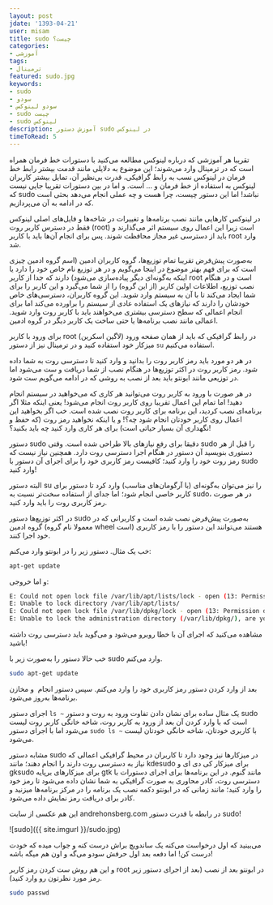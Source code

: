```yaml
---
layout: post
jdate: '1393-04-21'
user: misam
title: sudo چیست؟
categories:
- آموزشی
tags:
- ترمینال
featured: sudo.jpg
keywords:
- sudo
- سودو
- سودو لینوکس
- sudo چیست
- sudo لینوکس
description: آموزش دستور sudo در لینوکس
timeToRead: 5
---
```


تقریبا هر آموزشی که درباره لینوکس مطالعه می‌کنید با دستورات خط فرمان همراه است که در ترمینال وارد می‌شوند؛ این موضوع به دلایلی مانند قدمت بیشتر رابط خط فرمان در لینوکس نسب به رابط گرافیکی، قدرت بی‌نظیر آن، تمایل بیشتر کاربران لینوکس به استفاده از خط فرمان و ... است. و اما در بین دستورات تقریبا جایی نیست که sudo نباشد! اما این دستور چیست، چرا هست و چه عملی انجام می‌دهد بحثی است که در ادامه به آن می‌پردازیم.

در لینوکس کارهایی مانند نصب برنامه‌ها و تغییرات در شاخه‌ها و فایل‌های اصلی لینوکس فقط در دسترس کاربر روت (root) است زیرا این اعمال روی سیستم اثر می‌گذارند و باید از دسترسی غیر مجاز محافظت شوند. پس برای انجام آن‌ها باید با کاربر root وارد شد.

به‌صورت پبش‌فرض تقریبا تمام توزیع‌ها، گروه کاربران ادمین (اسم گروه ادمین چیزی است که برای فهم بهتر موضوع در اینجا می‌گویم و در هر توزیع نام خاص خود را دارد یا اینکه به‌گونه‌ای دیگر پیاده‌سازی می‌شود) دارند که جدا از کاربر root است و در هنگام نصب توزیع، اطلاعات اولین کاربر (از این گروه) را از شما می‌گیرد و این کاربر را برای شما ایجاد می‌کند تا با آن به سیستم وارد شوید. این گروه کاربران، دسترسی‌های خاص خودشان را دارند که نیازهای یک استفاده عادی از سیستم را براورده می‌کند اما برای انجام اعمالی که سطح دسترسی بیشتری می‌خواهند باید با کاربر روت وارد شوید. اعمالی مانند نصب برنامه‌ها یا حتی ساخت یک کاربر دیگر در گروه ادمین.

برای ورود با کاربر root در رابط گرافیکی که باید از همان صفحه ورود (لاگین اسکرین) میزکار خود استفاده کنید و در ترمینال نیز از دستور `su` استفاده می‌کنیم.

در هر دو مورد باید رمز کاربر روت را بدانید و وارد کنید تا دسترسی روت به شما داده شود. رمز کاربر روت در اکثر توزیع‌ها در هنگام نصب از شما دریافت و ست می‌شود اما در توزیعی مانند ابونتو باید بعد از نصب به روشی که در ادامه می‌گویم ست شود.

در هر صورت با ورود به کاربر روت می‌توانید هر کاری که می‌خواهید در سیستم انجام دهید! اما تمام این اعمال تقریبا روی کاربر روت انجام می‌شود! یعنی اینکه مثلا اگر برنامه‌ای نصب کردید، این برنامه برای کاربر روت نصب شده است. خب اگر بخواهید این اعمال روی کاربر خودتان انجام شود چه؟! و یا اینکه نخواهید رمز روت (که حفظ و نگهداری آن بسیار حیاتی است) برای هر کاری وارد کنید چه باید بکنید؟!

دستور sudo دقیقا برای رفع نیازهای بالا طراحی شده است. وقتی sudo را قبل از هر دستوری بنویسید آن دستور در هنگام اجرا دسترسی روت دارد. همچنین نیاز نیست که رمز روت خود را وارد کنید؛ کافیست رمز کاربری خود را برای اجرای آن دستور با sudo وارد کنید!

البته دستور su را نیز می‌توان به‌گونه‌ای (با آرگومان‌های مناسب) وارد کرد تا دستور برای کاربر خاصی انجام شود؛ اما جدای از استفاده سخت‌تر نسبت به sudo، در هر صورت رمز کاربری روت را باید وارد کنید.

در اکثر توزیع‌ها دستور sudo به‌صورت پیش‌فرض نصب شده است و کاربرانی که در گروه ادمین (معمولا نام گروه wheel است) هستند می‌توانند این دستور را با رمز کاربری خود اجرا کنند.

خب یک مثال. دستور زیر را در ابونتو وارد می‌کنم:

```sh
apt-get update
```

و اما خروجی:

```sh
E: Could not open lock file /var/lib/apt/lists/lock - open (13: Permission denied)
E: Unable to lock directory /var/lib/apt/lists/
E: Could not open lock file /var/lib/dpkg/lock - open (13: Permission denied)
E: Unable to lock the administration directory (/var/lib/dpkg/), are you root?
```

مشاهده می‌کنید که اجرای آن با خطا روبرو می‌شود و می‌گوید باید دسترسی روت داشته باشید!

خب حالا دستور را به‌صورت زیر با sudo وارد می‌کنم.

```sh
sudo apt-get update
```

بعد از وارد کردن دستور رمز کاربری خود را وارد می‌کنم. سپس دستور انجام  و مخازن برنامه‌ها به‌روز می‌شود.

اجرای دستور `ls ~` یک مثال ساده برای نشان دادن تفاوت ورود به روت و دستور sudo است که با وارد کردن آن بعد از ورود به کاربر روت، شاخه خانگی کاربر روت لیست می‌شود اما با اجرای دستور `sudo ls ~` با کاربری خودتان، شاخه خانگی خودتان لیست می‌شود.

مشابه دستور sudo در میزکارها نیز وجود دارد تا کاربران در محیط گرافیکی اعمالی که نیاز به دسترسی روت دارند را انجام دهند؛ مانند kdesudo برای میزکار کی دی ای و gksudo برای میزکارهای برپایه gtk مانند گنوم. در این برنامه‌ها برای اجرای دستورات با دسترسی روت، کادر محاوری به صورت گرافیکی به شما نشان داده می‌شود تا رمز خود را وارد کنید؛ مانند زمانی که در ابونتو دکمه نصب یک برنامه را در مرکز برنامه‌ها میزنید و کادر برای دریافت رمز نمایش داده می‌شود.

این هم عکسی از سایت andrehonsberg.com در رابطه با قدرت دستور sudo!

![sudo]({{ site.imgurl }}/sudo.jpg)

می‌بینید که اول درخواست می‌کنه یک ساندویچ براش درست کنه و جواب میده که خودت درست کن! اما دفعه بعد اول حرفش سودو می‌گه و اون هم میگه باشه!

و این هم روش ست کردن رمز کاربر root در ابونتو بعد از نصب (بعد از اجرای دستور زیر رمز مورد نظرتون رو وارد کنید).

```sh
sudo passwd
```
